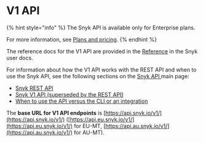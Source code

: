 # V1 API

{% hint style="info" %}
The Snyk API is available only for Enterprise plans.&#x20;

For more information, see [Plans and pricing](https://snyk.io/plans).
{% endhint %}

The reference docs for the V1 API are provided in the [Reference](../reference/) in the Snyk user docs.

For information about how the V1 API works with the REST API and when to use the Snyk API, see the following sections on the [Snyk API ](../)main page:

* [Snyk REST API](../#snyk-rest-api)
* [Snyk V1 API (superseded by the REST API)](../#snyk-v1-api-superseded-by-the-rest-api)
* [When to use the API versus the CLI or an integration](../#when-to-use-the-api-versus-the-cli-or-an-integration)

The **base URL for V1 API endpoints** is [https://api.snyk.io/v1/](https://api.snyk.io/v1/) ([https://api.eu.snyk.io/v1/](https://api.eu.snyk.io/v1/) for EU-MT, [https://api.au.snyk.io/v1/](https://api.au.snyk.io/v1/) for AU-MT).
